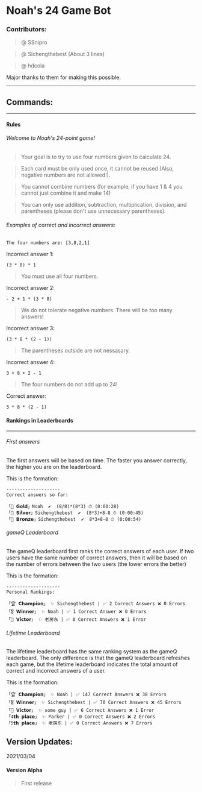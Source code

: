 # Noah's 24 Game Bot

### Contributors:

> @ SSnipro 

> @ Sichengthebest (About 3 lines) 

> @ hdcola

Major thanks to them for making this possible.

--------------

## Commands:

--------------

#### Rules

###### Welcome to Noah's 24-point game!
    
> Your goal is to try to use four numbers given to calculate 24.

> Each card must be only used once, it cannot be reused (Also, negative numbers are not allowed!). 

> You cannot combine numbers (for example, if you have 1 & 4 you cannot just combine it and make 14)

> You can only use addition, subtraction, multiplication, division, and parentheses (please don't use unnecessary parentheses).

###### Examples of correct and incorrect answers:
    
    The four numbers are: [3,8,2,1]

Incorrect answer 1:

    (3 * 8) * 1

> You must use all four numbers.

Incorrect answer 2:

    - 2 + 1 * (3 * 8)

> We do not tolerate negative numbers. There will be too many answers!

Incorrect answer 3:

    (3 * 8 * (2 - 1))

> The parentheses outside are not nessasary.

Incorrect answer 4:

    3 + 8 + 2 - 1

> The four numbers do not add up to 24!

Correct answer: 

    3 * 8 * (2 - 1)

#### Rankings in Leaderboards

--------------

###### First answers

The first answers will be based on time. The faster you answer correctly, the higher you are on the leaderboard.

This is the formation:

    --------------------
    Correct answers so far:

    「🥇 𝗚𝗼𝗹𝗱」Noah  ✔︎  (8/8)*(8*3) ⏱ (0:00:28)
    「🥈 𝗦𝗶𝗹𝘃𝗲𝗿」Sichengthebest  ✔︎  (8*3)+8-8 ⏱ (0:00:45)
    「🥉 𝗕𝗿𝗼𝗻𝘇𝗲」Sichengthebest  ✔︎  8*3+8-8 ⏱ (0:00:54)

###### gameQ Leaderboard

The gameQ leaderboard first ranks the correct answers of each user. If two users have the same number of correct answers, then it will be based on the number of errors between the two users (the lower errors the better)

This is the formation:

    --------------------
    Personal Rankings:

    「🏆 𝗖𝗵𝗮𝗺𝗽𝗶𝗼𝗻」 ✨ Sichengthebest | ✅ 2 Correct Answers ❌ 0 Errors
    「🎖 𝗪𝗶𝗻𝗻𝗲𝗿」 ✨ Noah | ✅ 1 Correct Answer ❌ 0 Errors
    「🏅 𝗩𝗶𝗰𝘁𝗼𝗿」 ✨ 老房东 | ✅ 0 Correct Answers ❌ 1 Error

###### Lifetime Leaderboard

The lifetime leaderboard has the same ranking system as the gameQ leaderboard. The only difference is that the gameQ leaderboard refreshes each game, but the lifetime leaderboard indicates the total amount of correct and incorrect answers of a user.

This is the formation:

    「🏆 𝗖𝗵𝗮𝗺𝗽𝗶𝗼𝗻」 ✨ Noah | ✅ 147 Correct Answers ❌ 38 Errors
    「🎖 𝗪𝗶𝗻𝗻𝗲𝗿」 ✨ Sichengthebest | ✅ 70 Correct Answers ❌ 45 Errors
    「🏅 𝗩𝗶𝗰𝘁𝗼𝗿」 ✨ some guy | ✅ 6 Correct Answers ❌ 1 Error
    「4𝘁𝗵 𝗽𝗹𝗮𝗰𝗲」 ✨ Parker | ✅ 0 Correct Answers ❌ 2 Errors
    「5𝘁𝗵 𝗽𝗹𝗮𝗰𝗲」 ✨ 老房东 | ✅ 0 Correct Answers ❌ 7 Errors

## Version Updates:

2021/03/04

#### Version Alpha

> First release

